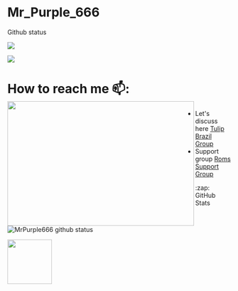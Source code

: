 # Mr_Purple_666

Github status

<p align="center">

<a href="https://github.com/MrPurple666"> <img src="https://img.shields.io/badge/-Github-000?style=flat&logo=Github&logoColor=dark" /></a>

<a href="https://www.instagram.com/antonio_kirai_heiwa"> <img src="https://img.shields.io/badge/-Instagram-8e35c1?style=flat&labelColor=8e35c1&logo=instagram&logoColor=white" /></a>

 

 # How to reach me 📫: <img align="left" width="420" height="280" src="https://media2.giphy.com/media/3ohjV5v1r6G0kfBxSw/giphy.gif?cid=82a1493bs756zperry5vzw9k02f8xwkdeo2ftcvehieop46f&rid=giphy.gifraw=true">

- Let's discuss here <a href="https://t.me/rn6p_brasil"> Tulip Brazil Group</a>
- Support group <a href="https://t.me/bliss_tulip"> Roms Support Group</a> 

<summary>:zap: GitHub Stats</summary>

![MrPurple666 github status](https://readme-stats1.jefinhodatnt.vercel.app/api?username=MrPurple666&show_icons=true&count_private=true&hide_border=false&title_color=8e35c1&icon_color=8e35c1&include_all_commits=true)

<img src="https://64.media.tumblr.com/tumblr_mdyicdFlIb1qfqgb9o1_500.gif" width="100" height="100">

